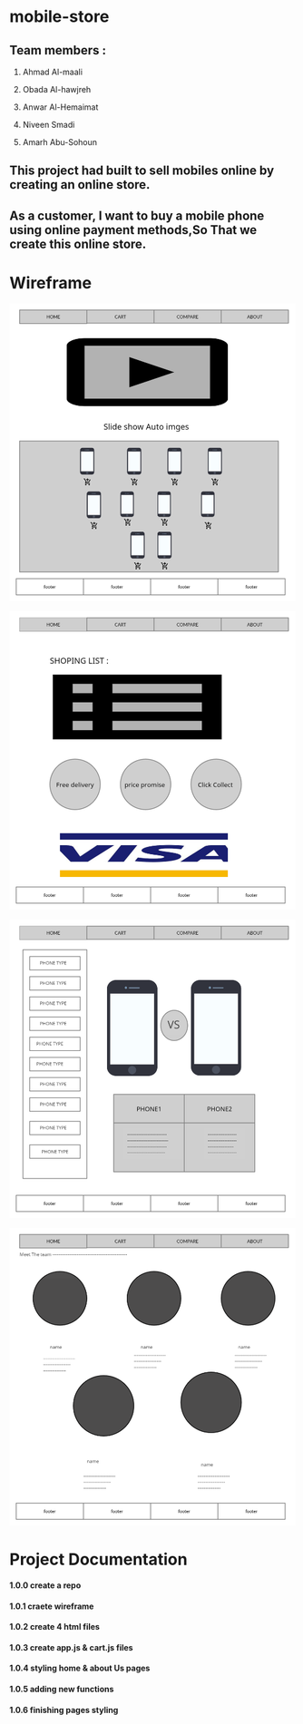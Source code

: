 # mobile-store
## Team members :

1. Ahmad Al-maali

2. Obada Al-hawjreh

3. Anwar Al-Hemaimat

4. Niveen Smadi

5. Amarh Abu-Sohoun

## This project had built to sell mobiles online by creating an online store.


## As a customer, I want to buy a mobile phone using online payment methods,So That we create this online store.
# Wireframe
![Home](/Wireframe/Home.png "Home")

![Cart](/Wireframe/Cart.png "Cart")

![Compare](/Wireframe/Copmare.png "Compare")

![About Us](/Wireframe/About.png "About Us")





# Project Documentation
#### 1.0.0 create a repo
#### 1.0.1 craete wireframe
#### 1.0.2 create 4 html files
#### 1.0.3 create app.js & cart.js files
#### 1.0.4 styling home & about Us pages
#### 1.0.5 adding new functions 
#### 1.0.6 finishing pages styling


